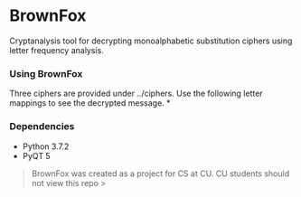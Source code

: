 # BrownFox
Cryptanalysis tool for decrypting monoalphabetic substitution ciphers using letter frequency analysis.

### Using BrownFox
Three ciphers are provided under ../ciphers. Use the following letter mappings to see the decrypted message.
*

### Dependencies
* Python 3.7.2
* PyQT 5

> BrownFox was created as a project for CS at CU. CU students should not view this repo >
